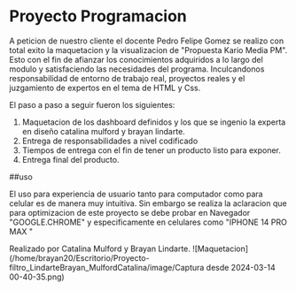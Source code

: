 
# Proyecto Programacion

A peticion de nuestro cliente el docente Pedro Felipe Gomez se realizo con total exito la maquetacion y la visualizacion de "Propuesta Kario Media PM". Esto con el fin de afianzar los conocimientos adquiridos a lo largo del modulo y satisfaciendo las necesidades del programa. Inculcandonos responsabilidad de entorno de trabajo real, proyectos reales y el juzgamiento de expertos en el tema de HTML y Css. 

El paso a paso a seguir fueron los siguientes:

1. Maquetacion de los dashboard definidos y los que se ingenio la experta en diseño catalina mulford y brayan lindarte.
2. Entrega de responsabilidades a nivel codificado
3. Tiempos de entrega con el fin de tener un producto listo para exponer. 
4. Entrega final del producto.


##uso 

El uso para experiencia de usuario tanto para computador como para celular es de manera muy intuitiva. Sin embargo se realiza la aclaracion que para optimizacion de este proyecto se debe probar en Navegador "GOOGLE.CHROME" y especificamente en celulares como "IPHONE 14 PRO MAX "


Realizado por Catalina Mulford y Brayan Lindarte.
![Maquetacion](/home/brayan20/Escritorio/Proyecto-filtro_LindarteBrayan_MulfordCatalina/image/Captura desde 2024-03-14 00-40-35.png)

